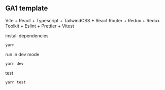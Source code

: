 ## GA1 template

Vite + React + Typescript + TailwindCSS + React Router + Redux + Redux Toolkit + Eslint + Prettier + Vitest


install dependencies
```
yarn
```

run in dev mode
```
yarn dev
```

test
```
yarn test
```
